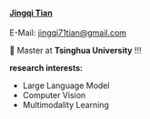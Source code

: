 #### [Jingqi Tian](https://github.com/Trilarflagz)

E-Mail:  jingqi71tian@gmail.com

🎉 Master at **Tsinghua University** !!!

**research interests:**
- Large Language Model
- Computer Vision
- Multimodality Learning
